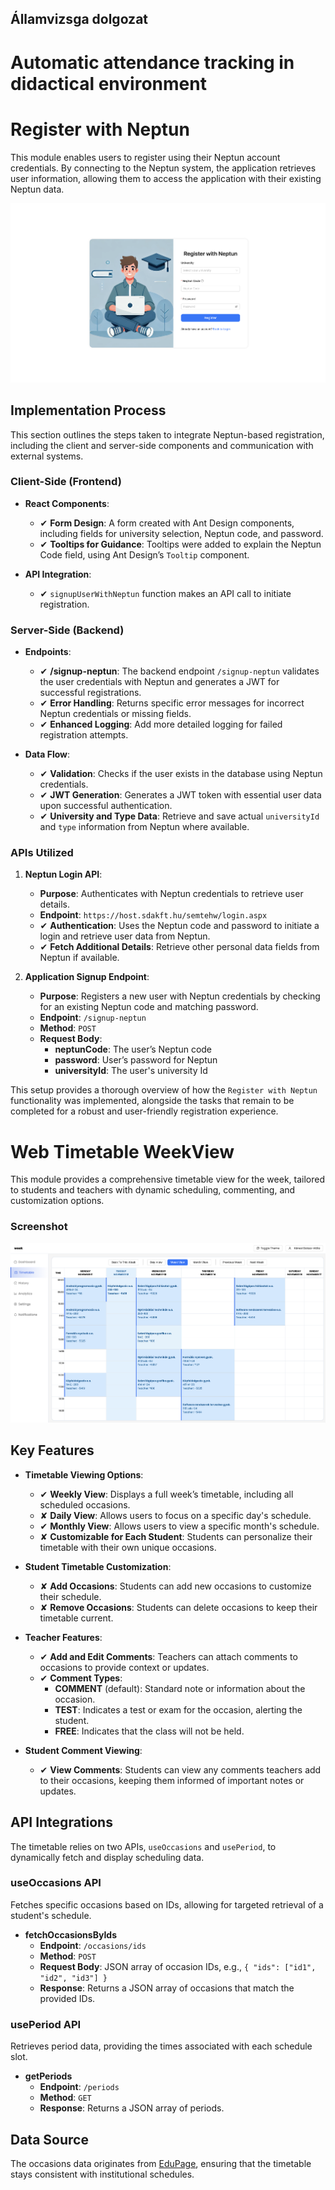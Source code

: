 ## Államvizsga dolgozat
# Automatic attendance tracking in didactical environment



# Register with Neptun

This module enables users to register using their Neptun account credentials. By connecting to the Neptun system, the application retrieves user information, allowing them to access the application with their existing Neptun data.

![Register with Neptun Screenshot](assets/register-with-neptun.png)

## Implementation Process

This section outlines the steps taken to integrate Neptun-based registration, including the client and server-side components and communication with external systems.

### Client-Side (Frontend)

- **React Components**:
  - ✔ **Form Design**: A form created with Ant Design components, including fields for university selection, Neptun code, and password.
  - ✔ **Tooltips for Guidance**: Tooltips were added to explain the Neptun Code field, using Ant Design’s `Tooltip` component.

- **API Integration**:
  - ✔ `signupUserWithNeptun` function makes an API call to initiate registration.

### Server-Side (Backend)

- **Endpoints**:
  - ✔ **/signup-neptun**: The backend endpoint `/signup-neptun` validates the user credentials with Neptun and generates a JWT for successful registrations.
  - ✔ **Error Handling**: Returns specific error messages for incorrect Neptun credentials or missing fields.
  - ✔ **Enhanced Logging**: Add more detailed logging for failed registration attempts.

- **Data Flow**:
  - ✔ **Validation**: Checks if the user exists in the database using Neptun credentials.
  - ✔ **JWT Generation**: Generates a JWT token with essential user data upon successful authentication.
  - ✔ **University and Type Data**:  Retrieve and save actual `universityId` and `type` information from Neptun where available.

### APIs Utilized

1. **Neptun Login API**:
   - **Purpose**: Authenticates with Neptun credentials to retrieve user details.
   - **Endpoint**: `https://host.sdakft.hu/semtehw/login.aspx`
   - ✔ **Authentication**: Uses the Neptun code and password to initiate a login and retrieve user data from Neptun.
   - ✔ **Fetch Additional Details**: Retrieve other personal data fields from Neptun if available.

2. **Application Signup Endpoint**:
   - **Purpose**: Registers a new user with Neptun credentials by checking for an existing Neptun code and matching password.
   - **Endpoint**: `/signup-neptun`
   - **Method**: `POST`
   - **Request Body**:
     - **neptunCode**: The user’s Neptun code
     - **password**: User’s password for Neptun
     - **universityId**: The user's university Id

This setup provides a thorough overview of how the `Register with Neptun` functionality was implemented, alongside the tasks that remain to be completed for a robust and user-friendly registration experience.




# Web Timetable WeekView

This module provides a comprehensive timetable view for the week, tailored to students and teachers with dynamic scheduling, commenting, and customization options.

### Screenshot

![Timetable Screenshot](assets/web-timetable-weekview.png)

## Key Features

- **Timetable Viewing Options**:
  - ✔ **Weekly View**: Displays a full week’s timetable, including all scheduled occasions.
  - ✘ **Daily View**: Allows users to focus on a specific day's schedule. 
  - ✔ **Monthly View**: Allows users to view a specific month's schedule.  
  - ✘ **Customizable for Each Student**: Students can personalize their timetable with their own unique occasions.

- **Student Timetable Customization**:
  - ✘ **Add Occasions**: Students can add new occasions to customize their schedule.
  - ✘ **Remove Occasions**: Students can delete occasions to keep their timetable current.

- **Teacher Features**:
  - ✔ **Add and Edit Comments**: Teachers can attach comments to occasions to provide context or updates.
  - ✔ **Comment Types**:
    - **COMMENT** (default): Standard note or information about the occasion.
    - **TEST**: Indicates a test or exam for the occasion, alerting the student.
    - **FREE**: Indicates that the class will not be held.

- **Student Comment Viewing**:
  - ✔ **View Comments**: Students can view any comments teachers add to their occasions, keeping them informed of important notes or updates.

## API Integrations

The timetable relies on two APIs, `useOccasions` and `usePeriod`, to dynamically fetch and display scheduling data.

### useOccasions API

Fetches specific occasions based on IDs, allowing for targeted retrieval of a student's schedule.

- **fetchOccasionsByIds**
  - **Endpoint**: `/occasions/ids`
  - **Method**: `POST`
  - **Request Body**: JSON array of occasion IDs, e.g., `{ "ids": ["id1", "id2", "id3"] }`
  - **Response**: Returns a JSON array of occasions that match the provided IDs.

### usePeriod API

Retrieves period data, providing the times associated with each schedule slot.

- **getPeriods**
  - **Endpoint**: `/periods`
  - **Method**: `GET`
  - **Response**: Returns a JSON array of periods.

## Data Source

The occasions data originates from [EduPage](https://sapientia-emte.edupage.org/timetable/), ensuring that the timetable stays consistent with institutional schedules.

